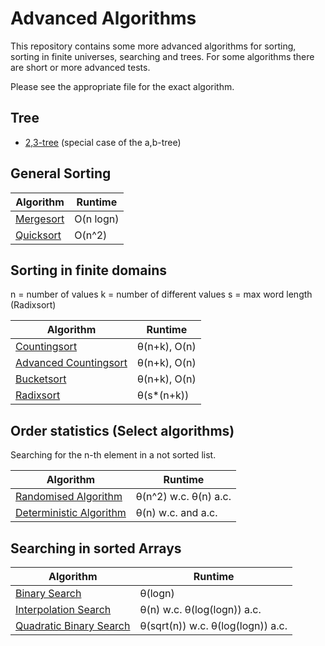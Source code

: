 # Advanced Algorithms

This repository contains some more advanced algorithms for sorting, sorting in finite universes, searching and trees.
For some algorithms there are short or more advanced tests.

Please see the appropriate file for the exact algorithm.

## Tree

- [2,3-tree](https://github.com/MauriceGit/Advanced_Algorithms/blob/master/23Tree.py) (special case of the a,b-tree)

## General Sorting

| Algorithm | Runtime |
| --- | --- |
| [Mergesort](https://github.com/MauriceGit/Advanced_Algorithms/blob/master/mergesort.py) | O(n logn) |
| [Quicksort](https://github.com/MauriceGit/Advanced_Algorithms/blob/master/quicksort.py) | O(n^2) |

## Sorting in finite domains

n = number of values
k = number of different values
s = max word length (Radixsort)

| Algorithm | Runtime |
| --- | --- |
| [Countingsort](https://github.com/MauriceGit/Advanced_Algorithms/blob/master/counting_sort.py) | θ(n+k), O(n)
| [Advanced Countingsort](https://github.com/MauriceGit/Advanced_Algorithms/blob/master/counting_sort_complex.py) | θ(n+k), O(n)
| [Bucketsort](https://github.com/MauriceGit/Advanced_Algorithms/blob/master/bucket_sort.py) | θ(n+k), O(n)
| [Radixsort](https://github.com/MauriceGit/Advanced_Algorithms/blob/master/radix_sort.py) | θ(s*(n+k))

## Order statistics (Select algorithms)

Searching for the n-th element in a not sorted list.

| Algorithm | Runtime |
| --- | --- |
| [Randomised Algorithm](https://github.com/MauriceGit/Advanced_Algorithms/blob/master/selection_rand.py) | θ(n^2) w.c. θ(n) a.c.
| [Deterministic Algorithm](https://github.com/MauriceGit/Advanced_Algorithms/blob/master/selection_det.py) | θ(n) w.c. and a.c.

## Searching in sorted Arrays

| Algorithm | Runtime |
| --- | --- |
| [Binary Search](https://github.com/MauriceGit/Advanced_Algorithms/blob/master/binary_search.py) | θ(logn)
| [Interpolation Search](https://github.com/MauriceGit/Advanced_Algorithms/blob/master/interpolation_search.py) | θ(n) w.c. θ(log(logn)) a.c.
| [Quadratic Binary Search](https://github.com/MauriceGit/Advanced_Algorithms/blob/master/quadratic_binary_search.py) | θ(sqrt(n)) w.c. θ(log(logn)) a.c.

